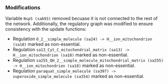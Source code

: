 ### Modifications

Variable `Nsp5 (sa693)` removed becuase it is not connected to the rest of the network. Additionally, the regulatory graph was modified to ensure consistency with the update functions:

 - Regulation `O_2__simple_molecule (sa24) -> H__ion_mitochondrion (sa18)` marked as non-essential.
 - Regulation `sa13_Cyt_C_mitochondrial_matrix (sa13) -> H__ion_mitochondrion (sa18)` marked as non-essential.
 - Regulation `sa255_QH_2__simple_molecule_mitochondrial_matrix (sa255) -> H__ion_mitochondrion (sa18)` marked as non-essential.
 - Regulation `paraquat_simple_molecule (sa397) -> superoxide_simple_molecule (sa354)` marked as non-essential.
